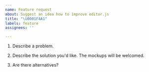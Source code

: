 ```yaml
---
name: Feature request
about: Suggest an idea how to improve editor.js
title: "\U0001F4A1"
labels: feature
assignees: ''

---
```


1. Describe a problem.

2. Describe the solution you'd like. The mockups will be welcomed.

3. Are there alternatives?

<!--
🤫 If you like Editor.js, please consider supporting us via OpenCollective:
https://opencollective.com/editorjs
-->
